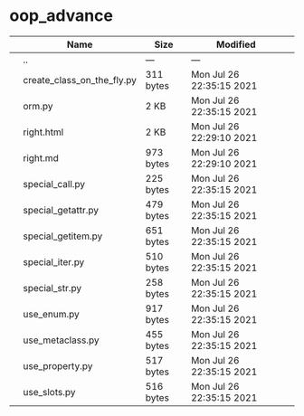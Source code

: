 # oop_advance

<table><thead><tr class="header"><th></th><th>Name</th><th>Size</th><th>Modified</th><th></th></tr></thead><tbody><tr class="odd"><td></td><td><span class="goup">..</span></td><td>—</td><td>—</td><td></td></tr><tr class="even"><td></td><td><span class="name">create_class_on_the_fly.py</span></td><td>311 bytes</td><td>Mon Jul 26 22:35:15 2021</td><td></td></tr><tr class="odd"><td></td><td><span class="name">orm.py</span></td><td>2 KB</td><td>Mon Jul 26 22:35:15 2021</td><td></td></tr><tr class="even"><td></td><td><span class="name">right.html</span></td><td>2 KB</td><td>Mon Jul 26 22:29:10 2021</td><td></td></tr><tr class="odd"><td></td><td><span class="name">right.md</span></td><td>973 bytes</td><td>Mon Jul 26 22:29:10 2021</td><td></td></tr><tr class="even"><td></td><td><span class="name">special_call.py</span></td><td>225 bytes</td><td>Mon Jul 26 22:35:15 2021</td><td></td></tr><tr class="odd"><td></td><td><span class="name">special_getattr.py</span></td><td>479 bytes</td><td>Mon Jul 26 22:35:15 2021</td><td></td></tr><tr class="even"><td></td><td><span class="name">special_getitem.py</span></td><td>651 bytes</td><td>Mon Jul 26 22:35:15 2021</td><td></td></tr><tr class="odd"><td></td><td><span class="name">special_iter.py</span></td><td>510 bytes</td><td>Mon Jul 26 22:35:15 2021</td><td></td></tr><tr class="even"><td></td><td><span class="name">special_str.py</span></td><td>258 bytes</td><td>Mon Jul 26 22:35:15 2021</td><td></td></tr><tr class="odd"><td></td><td><span class="name">use_enum.py</span></td><td>917 bytes</td><td>Mon Jul 26 22:35:15 2021</td><td></td></tr><tr class="even"><td></td><td><span class="name">use_metaclass.py</span></td><td>455 bytes</td><td>Mon Jul 26 22:35:15 2021</td><td></td></tr><tr class="odd"><td></td><td><span class="name">use_property.py</span></td><td>517 bytes</td><td>Mon Jul 26 22:35:15 2021</td><td></td></tr><tr class="even"><td></td><td><span class="name">use_slots.py</span></td><td>516 bytes</td><td>Mon Jul 26 22:35:15 2021</td><td></td></tr></tbody></table>
